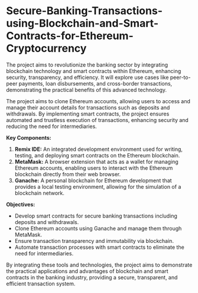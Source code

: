 # Secure-Banking-Transactions-using-Blockchain-and-Smart-Contracts-for-Ethereum-Cryptocurrency
The project aims to revolutionize the banking sector by integrating blockchain technology and smart contracts within Ethereum, enhancing security, transparency, and efficiency. It will explore use cases like peer-to-peer payments, loan disbursements, and cross-border transactions, demonstrating the practical benefits of this advanced technology.

The project aims to clone Ethereum accounts, allowing users to access and manage their account details for transactions such as deposits and withdrawals. By implementing smart contracts, the project ensures automated and trustless execution of transactions, enhancing security and reducing the need for intermediaries.

**Key Components:**

1. **Remix IDE:** An integrated development environment used for writing, testing, and deploying smart contracts on the Ethereum blockchain.
2. **MetaMask:** A browser extension that acts as a wallet for managing Ethereum accounts, enabling users to interact with the Ethereum blockchain directly from their web browser.
3. **Ganache:** A personal blockchain for Ethereum development that provides a local testing environment, allowing for the simulation of a blockchain network.

**Objectives:**
- Develop smart contracts for secure banking transactions including deposits and withdrawals.
- Clone Ethereum accounts using Ganache and manage them through MetaMask.
- Ensure transaction transparency and immutability via blockchain.
- Automate transaction processes with smart contracts to eliminate the need for intermediaries.

By integrating these tools and technologies, the project aims to demonstrate the practical applications and advantages of blockchain and smart contracts in the banking industry, providing a secure, transparent, and efficient transaction system.
